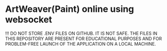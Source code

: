 # ArtWeaver(Paint) online using websocket

!!! DO NOT STORE .ENV FILES ON GITHUB. IT IS NOT SAFE. THE FILES IN THIS REPOSITORY ARE PRESENT FOR EDUCATIONAL PURPOSES AND FOR PROBLEM-FREE LAUNCH OF THE APPLICATION ON A LOCAL MACHINE.